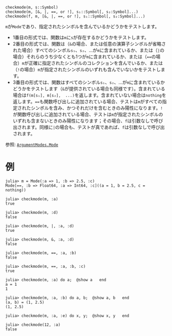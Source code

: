 ```
checkmode(m, s::Symbol)
checkmode(m, [&, |, ==, or !], s₁::Symbol[, s₂:Symbol]...)
checkmode(f, m, [&, |, ==, or !], s₁::Symbol[, s₂:Symbol]...)
```

`m`が`Mode`であり、指定されたシンボルを含んでいるかどうかをテストします。

  * 1番目の形式では、関数は`m`に`s`が存在するかどうかをテストします。
  * 2番目の形式では、関数は（`&`の場合、または任意の演算子シンボルが省略された場合）すべてのシンボル`s₁`、`s₂`、...が`m`に含まれているか、または（`|`の場合）それらのうち少なくとも1つが`m`に含まれているか、または（`==`の場合）`m`が正確に指定されたシンボルのコレクションを含んでいるか、または（`!`の場合）`m`が指定されたシンボルのいずれも含んでいないかをテストします。
  * 3番目の形式では、関数はすべてのシンボル`s₁`、`s₂`、...が`m`に含まれているかどうかをテストします（`&`が提供されている場合も同様です）。含まれている場合は`f(m[s₁], m[s₂],  ...)`を返します。含まれていない場合は`nothing`を返します。`==`も関数呼び出しに追加されている場合、テストは`m`がすべての指定されたシンボルを含み、かつそれだけを含むときのみ陽性になります。`!`が関数呼び出しに追加されている場合、テストは`m`が指定されたシンボルのいずれも含まないときのみ陽性になります；その場合、`f`は引数なしで呼び出されます。同様に`|`の場合も、テストが真であれば、`f`は引数なしで呼び出されます。

参照: [`ArgumentModes.Mode`](@ref)

# 例

```julia-repl
julia> m = Mode(:a => 1, :b => 2.5, :c)
Mode[==, :b => Float64, :a => Int64, :c]((a = 1, b = 2.5, c = nothing))

julia> checkmode(m, :a)
true

julia> checkmode(m, :d)
false

julia> checkmode(m, |, :a, :d)
true

julia> checkmode(m, &, :a, :d)
false

julia> checkmode(m, ==, :a, :b)
false

julia> checkmode(m, ==, :a, :b, :c)
true

julia> checkmode(m, :a) do a;  @show a   end
a = 1
1

julia> checkmode(m, :a, :b) do a, b;  @show a, b   end
(a, b) = (1, 2.5)
(1, 2.5)

julia> checkmode(m, :a, :e) do x, y;  @show x, y   end

julia> checkmode(12, :a)
false
```

